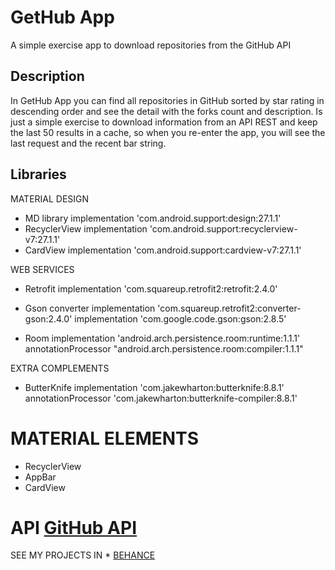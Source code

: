 # GetHub App
A simple exercise app to download repositories from the GitHub API

## Description
In GetHub App you can find all repositories in GitHub sorted by star rating in descending order and see the detail with the forks count and description.
Is just a simple exercise to download information from an API REST and keep the last 50 results in a cache, so when you re-enter the app, you will see the last request and the recent bar string.

## Libraries

MATERIAL DESIGN
- MD library
implementation 'com.android.support:design:27.1.1'
- RecyclerView
implementation 'com.android.support:recyclerview-v7:27.1.1'
- CardView
implementation 'com.android.support:cardview-v7:27.1.1'

WEB SERVICES
- Retrofit
implementation 'com.squareup.retrofit2:retrofit:2.4.0'
- Gson converter
implementation 'com.squareup.retrofit2:converter-gson:2.4.0'
implementation 'com.google.code.gson:gson:2.8.5'

- Room
implementation 'android.arch.persistence.room:runtime:1.1.1'
annotationProcessor "android.arch.persistence.room:compiler:1.1.1"


EXTRA COMPLEMENTS
- ButterKnife
implementation 'com.jakewharton:butterknife:8.8.1'
annotationProcessor 'com.jakewharton:butterknife-compiler:8.8.1'

# MATERIAL ELEMENTS
- RecyclerView
- AppBar
- CardView

# API [GitHub API](https://api.github.com/)


SEE MY PROJECTS IN * [BEHANCE](https://www.behance.net/emmchier/)


